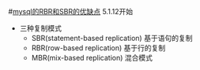 #[mysql的RBR和SBR的优缺点](https://blog.51cto.com/tech110/965486)
5.1.12开始
- 三种复制模式
  - SBR(statement-based replication) 基于语句的复制
  - RBR(row-based replication) 基于行的复制
  - MBR(mix-based replication) 混合模式